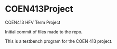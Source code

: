 # COEN413Project
 COEN413 HFV Term Project

 Initial commit of files made to the repo. 

 This is a testbench program for the COEN 413 project.
